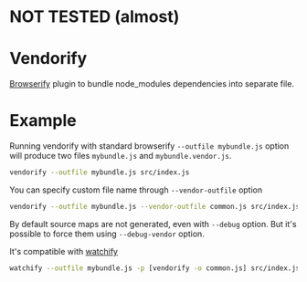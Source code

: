 # NOT TESTED (almost)

# Vendorify

[Browserify](https://npmjs.org/package/browserify) plugin to bundle
node_modules dependencies into separate file.

# Example

Running vendorify with standard browserify `--outfile mybundle.js` option
will produce two files `mybundle.js` and `mybundle.vendor.js`.

```sh
vendorify --outfile mybundle.js src/index.js
```

You can specify custom file name through `--vendor-outfile` option

```sh
vendorify --outfile mybundle.js --vendor-outfile common.js src/index.js
```

By default source maps are not generated, even with `--debug` option.
But it's possible to force them using `--debug-vendor` option.

It's compatible with [watchify](https://npmjs.org/package/watchify)

```sh
watchify --outfile mybundle.js -p [vendorify -o common.js] src/index.js
```
